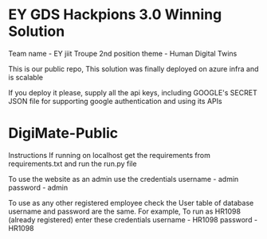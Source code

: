 # EY GDS Hackpions 3.0 Winning Solution 
Team name - EY jiit Troupe
2nd position 
theme - Human Digital Twins

This is our public repo, This solution was finally deployed on azure infra and is scalable

If you deploy it please, supply all the api keys, including GOOGLE's SECRET JSON file for supporting google authentication and using its APIs


# DigiMate-Public
Instructions
If running on localhost get the requirements from requirements.txt and run the run.py file

To use the website as an admin use the credentials
username - admin
password - admin

To use as any other registered employee check the User table of database username and password are the same.
For example, 
To run as HR1098 (already registered) enter these credentials
username - HR1098
password - HR1098
